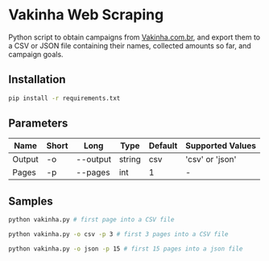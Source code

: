 # Vakinha Web Scraping

Python script to obtain campaigns from [Vakinha.com.br](https://www.vakinha.com.br/), and export them to a CSV or JSON file containing their names, collected amounts so far, and campaign goals.

## Installation

```bash
pip install -r requirements.txt
```

## Parameters

| Name   | Short | Long     | Type   | Default | Supported Values |
| ------ | ----- | -------- | ------ | ------- | ---------------- |
| Output | -o    | --output | string | csv     | 'csv' or 'json'  |
| Pages  | -p    | --pages  | int    | 1       | -                |

## Samples

```bash
python vakinha.py # first page into a CSV file
```

```bash
python vakinha.py -o csv -p 3 # first 3 pages into a CSV file
```

```bash
python vakinha.py -o json -p 15 # first 15 pages into a json file
```
